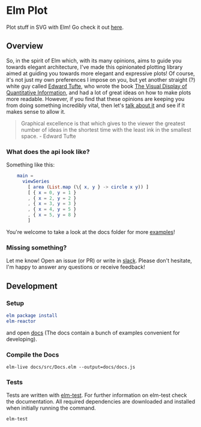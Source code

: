 # Elm Plot

Plot stuff in SVG with Elm! Go check it out [here](https://terezka.github.io/elm-plot).

## Overview

So, in the spirit of Elm which, with its many opinions, aims to guide you towards elegant architecture, I've made this opinionated plotting library aimed at guiding you towards more elegant and expressive plots! Of course, it's not just my own preferences I impose on you, but yet another straight (?) white guy called [Edward Tufte](https://en.wikipedia.org/wiki/Edward_Tufte), who wrote the book [The Visual Display of Quantitative Information](https://www.edwardtufte.com/tufte/books_vdqi), and had a lot of great ideas on how to make plots more readable. However, if you find that these opinions are keeping you from doing something incredibly vital, then let's [talk about it](https://elmlang.slack.com/messages/elm-plot) and see if it makes sense to allow it.

> Graphical excellence is that which gives to the viewer the greatest number of ideas in the shortest time with the least ink in the smallest space. - Edward Tufte

### What does the api look like?

Something like this:

```elm
    main =
      viewSeries
        [ area (List.map (\{ x, y } -> circle x y)) ]
        [ { x = 0, y = 1 }
        , { x = 2, y = 2 }
        , { x = 3, y = 3 }
        , { x = 4, y = 5 }
        , { x = 5, y = 8 }
        ]
```

You're welcome to take a look at the docs folder for more [examples](https://github.com/terezka/elm-plot/tree/master/docs/src)!

### Missing something?

Let me know! Open an issue (or PR) or write in [slack](https://elmlang.slack.com/messages/elm-plot). Please don't hesitate, I'm happy to answer any questions or receive feedback!

## Development

### Setup

```elm
elm package install
elm-reactor
```

and open [docs](https://terezka.github.io/elm-plot/) (The docs contain a bunch of examples convenient for developing).

### Compile the Docs

```
elm-live docs/src/Docs.elm --output=docs/docs.js
```

### Tests

Tests are written with [elm-test](https://github.com/elm-community/elm-test).
For further information on elm-test check the documentation.
All required dependencies are downloaded and installed when initially running the command.

```
elm-test
```
